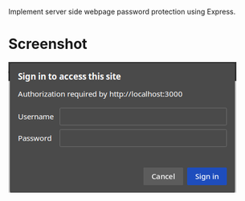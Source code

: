 Implement server side webpage password protection using Express.

# Screenshot

 ![Demo Screenshot](./demo.png)